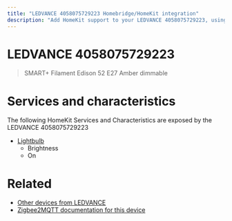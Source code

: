 ```yaml
---
title: "LEDVANCE 4058075729223 Homebridge/HomeKit integration"
description: "Add HomeKit support to your LEDVANCE 4058075729223, using Homebridge, Zigbee2MQTT and homebridge-z2m."
---
```

<!---
This file has been GENERATED using src/docgen/docgen.ts
DO NOT EDIT THIS FILE MANUALLY!
-->
# LEDVANCE 4058075729223
> SMART+ Filament Edison 52 E27 Amber dimmable


# Services and characteristics
The following HomeKit Services and Characteristics are exposed by
the LEDVANCE 4058075729223

* [Lightbulb](../../light.md)
  * Brightness
  * On


# Related
* [Other devices from LEDVANCE](../index.md#ledvance)
* [Zigbee2MQTT documentation for this device](https://www.zigbee2mqtt.io/devices/4058075729223.html)